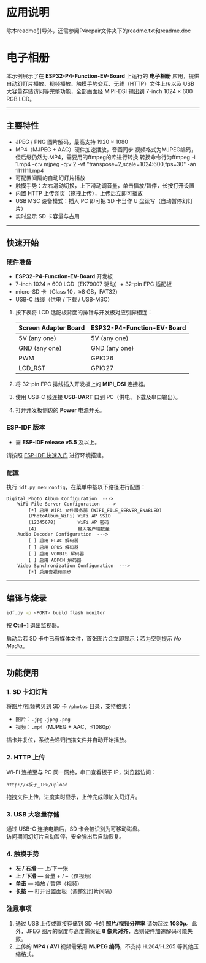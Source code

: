 # 应用说明
除本readme引导外，还需参阅P4repair文件夹下的readme.txt和readme.doc


# 电子相册


本示例展示了在 **ESP32-P4-Function-EV-Board** 上运行的 **电子相册** 应用，提供自动幻灯片播放、视频播放、触摸手势交互、无线（HTTP）文件上传以及 USB 大容量存储访问等完整功能，全部画面经 MIPI-DSI 输出到 7-inch 1024 × 600 RGB LCD。

---

## 主要特性

* JPEG / PNG 图片解码，最高支持 1920 × 1080
* MP4（MJPEG + AAC）硬件加速播放，音画同步
  视频格式为MJPEG编码，但后缀仍然为.MP4，需要用的ffmpeg的库进行转换
  转换命令行为ffmpeg -i 1.mp4 -c:v mjpeg -q:v 2 -vf "transpose=2,scale=1024:600,fps=30" -an 1111111.mp4
* 可配置间隔的自动幻灯片播放
* 触摸手势：左右滑动切换，上下滑动调音量，单击播放/暂停，长按打开设置
* 内置 HTTP 上传网页（拖拽上传），上传后立即可播放
* USB MSC 设备模式：插入 PC 即可把 SD 卡当作 U 盘读写（自动暂停幻灯片）
* 实时显示 SD 卡容量与占用

---

## 快速开始

### 硬件准备

* **ESP32-P4-Function-EV-Board** 开发板
* 7-inch 1024 × 600 LCD（EK79007 驱动）+ 32-pin FPC 适配板
* micro-SD 卡（Class 10，≥8 GB，FAT32）
* USB-C 线缆（供电 / 下载 / USB-MSC）

1. 按下表将 LCD 适配板背面的排针与开发板对应引脚相连：

    | Screen Adapter Board | ESP32-P4-Function-EV-Board |
    | -------------------- | -------------------------- |
    | 5V (any one)         | 5V (any one)               |
    | GND (any one)        | GND (any one)              |
    | PWM                  | GPIO26                     |
    | LCD_RST              | GPIO27                     |

2. 将 32-pin FPC 排线插入开发板上的 **MIPI_DSI** 连接器。
3. 使用 USB-C 线连接 **USB-UART** 口到 PC（供电、下载及串口输出）。
4. 打开开发板侧边的 **Power** 电源开关。

### ESP-IDF 版本

* 需 **ESP-IDF release v5.5** 及以上。

请按照 [ESP-IDF 快速入门](https://docs.espressif.com/projects/esp-idf/zh_CN/latest/esp32/get-started/index.html) 进行环境搭建。

### 配置

执行 `idf.py menuconfig`，在菜单中按以下路径进行配置：
```
Digital Photo Album Configuration  --->
    WiFi File Server Configuration  --->
        [*] 启用 WiFi 文件服务器 (WIFI_FILE_SERVER_ENABLED)
        (PhotoAlbum_WiFi) WiFi AP SSID
        (12345678)        WiFi AP 密码
        (4)               最大客户端数量
    Audio Decoder Configuration  --->
        [ ] 启用 FLAC 解码器
        [ ] 启用 OPUS 解码器
        [ ] 启用 VORBIS 解码器
        [ ] 启用 ADPCM 解码器
    Video Synchronization Configuration  --->
        [*] 启用音视频同步
```

---

## 编译与烧录

```bash
idf.py -p <PORT> build flash monitor
```

按 **Ctrl+]** 退出监视器。

启动后若 SD 卡中已有媒体文件，首张图片会立即显示；若为空则提示 *No Media*。

---

## 功能使用

### 1. SD 卡幻灯片
将图片/视频拷贝到 SD 卡 `/photos` 目录，支持格式：
* 图片：`.jpg` `.jpeg` `.png`
* 视频：`.mp4`（MJPEG + AAC，≤1080p）

插卡并复位，系统会递归扫描文件并自动开始播放。

### 2. HTTP 上传
Wi-Fi 连接至与 PC 同一网络，串口查看板子 IP，浏览器访问：
```
http://<板子_IP>/upload
```
拖拽文件上传，进度实时显示，上传完成即加入幻灯片。

### 3. USB 大容量存储
通过 USB-C 连接电脑后，SD 卡会被识别为可移动磁盘。  
访问期间幻灯片自动暂停，安全弹出后自动恢复。

### 4. 触摸手势
* **左 / 右滑** — 上/下一张
* **上 / 下滑** — 音量 + / –（仅视频）
* **单击** — 播放 / 暂停（视频）
* **长按** — 打开设置面板（调整幻灯片间隔）

### 注意事项

1. 通过 USB 上传或直接存储到 SD 卡的 **照片/视频分辨率** 请勿超过 **1080p**。此外，JPEG 图片的宽度与高度需保证 **8 像素对齐**，否则硬件加速解码可能失败。
2. 上传的 **MP4 / AVI** 视频需采用 **MJPEG 编码**，不支持 H.264/H.265 等其他压缩格式。
